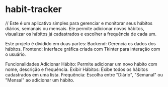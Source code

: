 ﻿# habit-tracker
// Este é um aplicativo simples para gerenciar e monitorar seus hábitos diários, semanais ou mensais. Ele permite adicionar novos hábitos, visualizar os hábitos já cadastrados e escolher a frequência de cada um.

Este projeto é dividido em duas partes:
Backend: Gerencia os dados dos hábitos.
Frontend: Interface gráfica criada com Tkinter para interação com o usuário. 

Funcionalidades
Adicionar Hábito: Permite adicionar um novo hábito com nome, descrição e frequência.
Exibir Hábitos: Exibe todos os hábitos cadastrados em uma lista.
Frequência: Escolha entre "Diário", "Semanal" ou "Mensal" ao adicionar um hábito.
